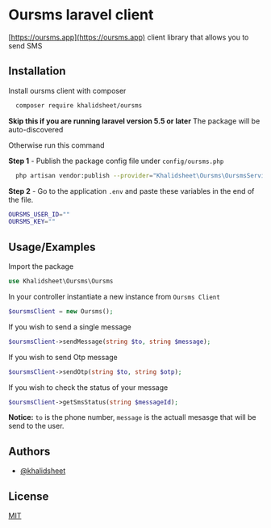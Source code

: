 # Oursms laravel client

[https://oursms.app](https://oursms.app) client library that allows you to send SMS

## Installation

Install oursms client with composer

```bash 
  composer require khalidsheet/oursms
```

**Skip this if you are running laravel version 5.5 or later**
The package will be auto-discovered

Otherwise run this command

**Step 1** - Publish the package config file under `config/oursms.php`
```bash
  php artisan vendor:publish --provider="Khalidsheet\Oursms\OursmsServiceProvider" --tag="config"
``` 

**Step 2** - Go to the application `.env` and paste these variables in the end of the file.
```bash
OURSMS_USER_ID=""
OURSMS_KEY=""
```
## Usage/Examples

Import the package
```php
use Khalidsheet\Oursms\Oursms
```
In your controller instantiate a new instance from ```Oursms Client```
```php
$oursmsClient = new Oursms();
```

If you wish to send a single message
```php
$oursmsClient->sendMessage(string $to, string $message);
```

If you wish to send Otp message
```php
$oursmsClient->sendOtp(string $to, string $otp);
```

If you wish to check the status of your message
```php
$oursmsClient->getSmsStatus(string $messageId);
```
**Notice:** ``to`` is the phone number, ``message`` is the actuall mesasge that will be send to the user.

## Authors
-  [@khalidsheet](https://www.github.com/khalidsheet)

## License
[MIT](https://choosealicense.com/licenses/mit/)
